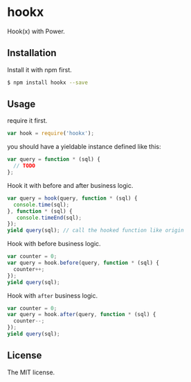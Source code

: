 # hookx
Hook(x) with Power.

## Installation

Install it with npm first.

```sh
$ npm install hookx --save
```

## Usage
require it first.

```js
var hook = require('hookx');
```

you should have a yieldable instance defined like this:

```js
var query = function * (sql) {
  // TODO
};
```

Hook it with before and after business logic.

```js
var query = hook(query, function * (sql) {
  console.time(sql);
}, function * (sql) {
   console.timeEnd(sql);
});
yield query(sql); // call the hooked function like origin
```

Hook with before business logic.

```js
var counter = 0;
var query = hook.before(query, function * (sql) {
  counter++;
});
yield query(sql);
```

Hook with `after` business logic.

```js
var counter = 0;
var query = hook.after(query, function * (sql) {
  counter--;
});
yield query(sql);
```

## License
The MIT license.
